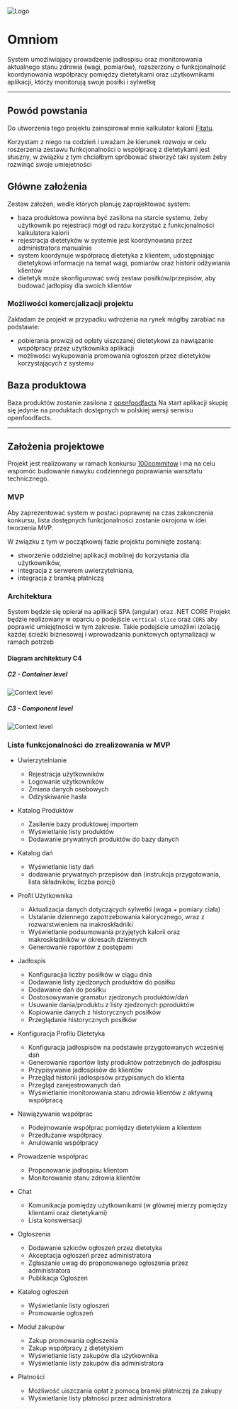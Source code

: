 ![Logo](assets/logo_small.png)
# Omniom

System umożliwiający prowadzenie jadłospisu oraz monitorowania aktualnego stanu zdrowia (wagi, pomiarów), rozszerzony o funkcjonalność koordynowania współpracy pomiędzy dietetykami oraz użytkownikami aplikacji, którzy monitorują swoje posiłki i sylwetkę

---

## Powód powstania
Do utworzenia tego projektu zainspirował mnie kalkulator kalorii [Fitatu](https://www.fitatu.com/).

Korzystam z niego na codzień i uważam że kierunek rozwoju w celu roszerzenia zestawu funkcjonalności o współpracę z dietetykami jest słuszny, w związku z tym chciałbym spróbować stworzyć taki system żeby rozwinąć swoje umiejetności 

## Główne założenia

Zestaw założeń, wedle których planuję zaprojektować system:
- baza produktowa powinna być zasilona na starcie systemu, żeby użytkownik po rejestracji mógł od razu korzystać z funkcjonalności kalkulatora kalorii
- rejestracja dietetyków w systemie jest koordynowana przez administratora manualnie
- system koordynuje współpracę dietetyka z klientem, udostępniając dietetykowi informacje na temat wagi, pomiarów oraz historii odżywiania klientów
- dietetyk może skonfigurować swój zestaw posiłków/przepisów, aby budować jadłopisy dla swoich klientów

### Możliwości komercjalizacji projektu
Zakładam że projekt w przypadku wdrożenia na rynek mógłby zarabiać na podstawie:
- pobierania prowizji od opłaty uiszczanej dietetykowi za nawiązanie współpracy przez użytkownika aplikacji
- możliwości wykupowania promowania ogłoszeń przez dietetyków korzystających z systemu

## Baza produktowa
Baza produktów zostanie zasilona z [openfoodfacts](https://pl.openfoodfacts.org/)
Na start aplikacji skupię się jedynie na produktach dostępnych w polskiej wersji serwisu openfoodfacts.

--- 
## Założenia projektowe
Projekt jest realizowany w ramach konkursu [100commitow](https://100commitow.pl/) i ma na celu wspomóc budowanie nawyku codziennego poprawiania warsztatu technicznego.

### MVP
Aby zaprezentować system w postaci poprawnej na czas zakonczenia konkursu, lista dostępnych funkcjonalności zostanie okrojona w idei tworzenia MVP. 

W związku z tym w początkowej fazie projektu pominięte zostaną:
- stworzenie oddzielnej aplikacji mobilnej do korzystania dla użytkowników,
- integracja z serwerem uwierzytelniania,
- integracja z bramką płatniczą

### Architektura

System będzie się opierał na aplikacji SPA (angular) oraz .NET CORE
Projekt będzie realizowany w oparciu o podejście `vertical-slice` oraz `CQRS` aby poprawić umiejętności w tym zakresie.
Takie podejście umożliwi izolację każdej ścieżki biznesowej i wprowadzania punktowych optymalizacji w ramach potrzeb

#### Diagram architektury C4

##### C2 - Container level
![Context level](assets/c2.png)

##### C3 - Component level
![Context level](docs/c3.jpg)


### Lista funkcjonalności do zrealizowania w MVP

- Uwierzytelnianie
    - Rejestracja użytkowników
    - Logowanie użytkowników
    - Zmiana danych osobowych
    - Odzyskiwanie hasła
- Katalog Produktów
    - Zasilenie bazy produktowej importem
    - Wyświetlanie listy produktów
    - Dodawanie prywatnych produktów do bazy danych
- Katalog dań
    - Wyświetlanie listy dań
    - dodawanie prywatnych przepisów dań (instrukcja przygotowania, lista składników, liczba porcji)
- Profil Użytkownika
    - Aktualizacja danych dotyczących sylwetki (waga + pomiary ciała)
    - Ustalanie dziennego zapotrzebowania kalorycznego, wraz z rozwarstwieniem na makroskładniki
    - Wyświetlanie podsumowania przyjętych kalorii oraz makroskładników w okresach dziennych
    - Generowanie raportów z postępami
- Jadłospis
    - Konfiguracjia liczby posiłków w ciągu dnia
    - Dodawanie listy zjedzonych produktów do posiłku
    - Dodawanie dań do posiłku
    - Dostosowywanie gramatur zjedzonych produktów/dań
    - Usuwanie dania/produktu z listy zjedzonych pproduktów
    - Kopiowanie danych z historycznych posiłków
    - Przeglądanie historycznych posiłków
- Konfiguracja Profilu Dietetyka
    - Konfiguracja jadłospisów na podstawie przygotowanych wcześniej dań
    - Generowanie raportów listy produktów potrzebnych do jadłospisu
    - Przypisywanie jadłospisów do klientów
    - Przegląd historiii jadłospisów przypisanych do klienta
    - Przegląd zarejestrowanych dań
    - Wyświetlanie monitorowania stanu zdrowia klientów z aktywną współpracą
- Nawiązywanie współprac
    - Podejmowanie współprac pomiędzy dietetykiem a klientem
    - Przedłużanie współpracy
    - Anulowanie współpracy
- Prowadzenie współprac
    - Proponowanie jadłospisu klientom
    - Monitorowanie stanu zdrowia klientów
- Chat
    - Komunikacja pomiędzy użytkownikami (w głównej mierzy pomiędzy klientami oraz dietetykami)
    - Lista konswersacji

- Ogłoszenia
    - Dodawanie szkiców ogłoszeń przez dietetyka
    - Akceptacja ogłoszeń przez administratora
    - Zgłaszanie uwag do proponowanego ogłoszenia przez administratora
    - Publikacja Ogłoszeń

- Katalog ogłoszeń
    - Wyświetlanie listy ogłoszeń
    - Promowanie ogłoszeń

- Moduł zakupów
    - Zakup promowania ogłoszenia
    - Zakup współpracy z dietetykiem
    - Wyświetlanie listy zakupów dla użytkownika
    - Wyświetlanie listy zakupów dla administratora

- Płatności
    - Możliwość uiszczania opłat z pomocą bramki płatniczej za zakupy
    - Wyświetlanie listy płatności przez administratora




